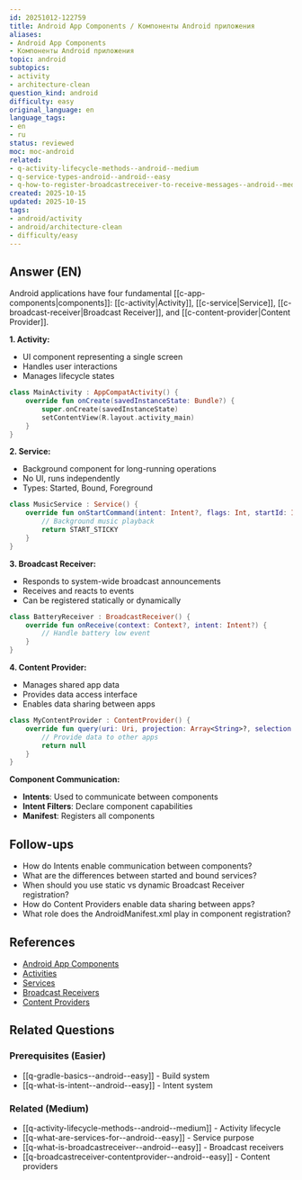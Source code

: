 ```yaml
---
id: 20251012-122759
title: Android App Components / Компоненты Android приложения
aliases:
- Android App Components
- Компоненты Android приложения
topic: android
subtopics:
- activity
- architecture-clean
question_kind: android
difficulty: easy
original_language: en
language_tags:
- en
- ru
status: reviewed
moc: moc-android
related:
- q-activity-lifecycle-methods--android--medium
- q-service-types-android--android--easy
- q-how-to-register-broadcastreceiver-to-receive-messages--android--medium
created: 2025-10-15
updated: 2025-10-15
tags:
- android/activity
- android/architecture-clean
- difficulty/easy
---
```


## Answer (EN)
Android applications have four fundamental [[c-app-components|components]]: [[c-activity|Activity]], [[c-service|Service]], [[c-broadcast-receiver|Broadcast Receiver]], and [[c-content-provider|Content Provider]].

**1. Activity:**
- UI component representing a single screen
- Handles user interactions
- Manages lifecycle states

```kotlin
class MainActivity : AppCompatActivity() {
    override fun onCreate(savedInstanceState: Bundle?) {
        super.onCreate(savedInstanceState)
        setContentView(R.layout.activity_main)
    }
}
```

**2. Service:**
- Background component for long-running operations
- No UI, runs independently
- Types: Started, Bound, Foreground

```kotlin
class MusicService : Service() {
    override fun onStartCommand(intent: Intent?, flags: Int, startId: Int): Int {
        // Background music playback
        return START_STICKY
    }
}
```

**3. Broadcast Receiver:**
- Responds to system-wide broadcast announcements
- Receives and reacts to events
- Can be registered statically or dynamically

```kotlin
class BatteryReceiver : BroadcastReceiver() {
    override fun onReceive(context: Context?, intent: Intent?) {
        // Handle battery low event
    }
}
```

**4. Content Provider:**
- Manages shared app data
- Provides data access interface
- Enables data sharing between apps

```kotlin
class MyContentProvider : ContentProvider() {
    override fun query(uri: Uri, projection: Array<String>?, selection: String?, selectionArgs: Array<String>?, sortOrder: String?): Cursor? {
        // Provide data to other apps
        return null
    }
}
```

**Component Communication:**
- **Intents**: Used to communicate between components
- **Intent Filters**: Declare component capabilities
- **Manifest**: Registers all components

## Follow-ups

- How do Intents enable communication between components?
- What are the differences between started and bound services?
- When should you use static vs dynamic Broadcast Receiver registration?
- How do Content Providers enable data sharing between apps?
- What role does the AndroidManifest.xml play in component registration?

## References

- [Android App Components](https://developer.android.com/guide/components/fundamentals)
- [Activities](https://developer.android.com/guide/components/activities/intro-activities)
- [Services](https://developer.android.com/guide/components/services)
- [Broadcast Receivers](https://developer.android.com/guide/components/broadcasts)
- [Content Providers](https://developer.android.com/guide/topics/providers/content-providers)

## Related Questions

### Prerequisites (Easier)
- [[q-gradle-basics--android--easy]] - Build system
- [[q-what-is-intent--android--easy]] - Intent system

### Related (Medium)
- [[q-activity-lifecycle-methods--android--medium]] - Activity lifecycle
- [[q-what-are-services-for--android--easy]] - Service purpose
- [[q-what-is-broadcastreceiver--android--easy]] - Broadcast receivers
- [[q-broadcastreceiver-contentprovider--android--easy]] - Content providers